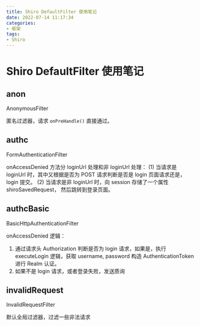 ```yaml
---
title: Shiro DefaultFilter 使用笔记
date: 2022-07-14 11:17:34
categories: 
- 框架
tags:
- Shiro
---
```



# Shiro DefaultFilter 使用笔记

## anon

AnonymousFilter

匿名过滤器，请求 `onPreHandle()` 直接通过。



## authc

FormAuthenticationFilter

onAccessDenied 方法分 loginUrl 处理和非 loginUrl 处理：
(1) 当请求是 loginUrl 时，其中又根据是否为 POST 请求判断是否是 login 页面请求还是，login 提交。
(2) 当请求是非 loginUrl 时，向 session 存储了一个属性 shiroSavedRequest， 然后跳转到登录页面。



## authcBasic

BasicHttpAuthenticationFilter

onAccessDenied 逻辑：
1. 通过请求头 Authorization 判断是否为 login 请求，如果是，执行 executeLogin 逻辑，获取 username, password 构造 AuthenticationToken 进行 Realm 认证。
2. 如果不是 login 请求，或者登录失败，发送质询


## invalidRequest

InvalidRequestFilter

默认全局过滤器，过滤一些非法请求